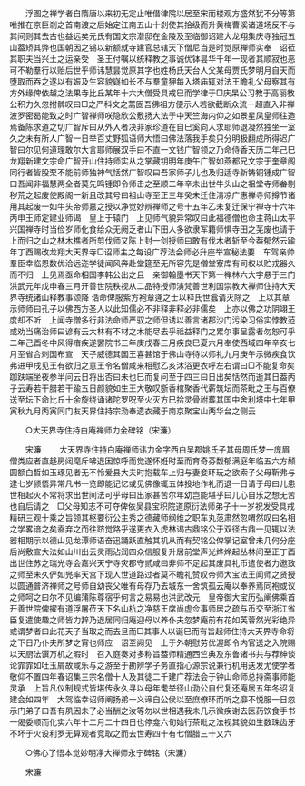 <!-- { "loadSidebar": true } -->
　　浮图之禅学者自隋唐以来初无定止唯借律院以居至宋而楼观方盛然犹不分等第唯推在京巨剎之首南渡之后始定江南五山十剎使其拾级而升黄梅曹溪诸道场反不与其间则其去古也益远矣元氏有国文宗潜邸在金陵及至临御诏建大龙翔集庆寺独冠五山葢矫其弊也国朝因之锡以新额就寺建官总辖天下僧尼当是时觉原禅师实奉　诏莅其职夫当兴土之运亲受　圣王付嘱以统释教之事诚优钵昙华千年一现者其顺寂也恶可不勒羣行以贻后世乎师讳慧昙觉原其字也姓杨氏天台人父某母贾氏梦明月自天而堕取而吞之遂以有娠及生容貌嶷如长不与羣童狎每入塔庙辄对法王瞻礼父母察其有方外缘俾依越之法果寺比丘某年十六大僧受具戒巳而学律于□庆杲公习教于高丽教公积力久忽拊髀叹曰□之严科文之蒿固吾佛祖方便示人若欲截断众流一超直入非禅波罗密曷能致之时广智禅师咲隐欣公敷扬大法于中天竺海内仰之如景星凤皇师往造焉备陈求道之切广智斥曰从外入者决非家珍道在自巳奚向人求耶师退凝然独坐一室久之未有所人广智一日举百丈野狐语师大悟曰佛法落我手矣只分明极翻成所得迟广智曰尔见何道理敢尔大言耶师展双手曰不直一文钱广智领之乃命侍香天历二年己巳龙翔新建文宗命广智开山住持师实从之掌藏钥明年庚午广智如燕都兄文宗于奎章阁同行者皆股栗不能前师独神气恬然广智叹曰吾家师子儿也及归适寺新铸铜锺成广智曰吾闻非福慧两全者莫先鸣锺即令师击之至顺二年辛未出世牛头山之祖堂寺师畚剔秽荒之起废使殿阁一新且改其号曰祖山寺至正三年癸未迁住清凉广惠禅寺师撙节诸用其起废一如牛头帝师嘉之授以净觉妙辨禅师之号十五年乙未复迁保宁禅寺十六年丙申王师定建业师谒　皇上于辕门　上见师气貌异常叹曰此福德僧也命主蒋山太平兴国禅寺时当俭岁师化食给众无阙乏者山下田人多欲隶军籍师惧寺田之芜废也请于上而归之山之林木樵者所剪伐师又陈上封一剑授师曰敢有伐木者斩至今葢郁然云踰年丁酉赐改龙翔大天界寺□诏师主之每设广荐法会师必升座举宣秘法要　车驾亲帅羣臣幸临恩数优洽远迩学徒闻风奔赴堂筵至无所容先是僧堂寮库有司权以贮戎器久而不归　上见焉亟命相国李韩公出之且　亲御翰墨书天下第一禅林六大字悬于三门洪武元年戊申春三月开善世院秩视从二品特授师演梵善世利国崇教大禅师住持大天界寺统诸山释教事颂降 
诰命俾服紫方袍章逄之士以释氏世蠧请灭除之　上以其章示师师曰孔子以佛西方圣人以此知儒必不非释非释必非儒矣　上亦以佛之功阴翊王度却不听　上闻寺僧多行非法命师严驭之师但诱以善言诸郡沙门污染习俗实悖教范或劝当痛治师曰谚有云大林有不材之木能尽去乎祗益释门之累尔事呈露者勿恕可乎二年己酉冬中风得瘖疾遂罢院书三年庚戌春三月疾良巳夏六月奉使西域四年辛亥七月至省合剌国布宣　天子威德其国王喜甚馆于佛山寺待以师礼九月庚午示微疾食饮弗进甲戌见王有欲归之意王令名僧咸来相慰乙亥沐浴更衣呼左右谓曰□不能复命矣跏趺端坐夜参半问云日将出否曰未也巳而复问至于四三曰日出矣恬然而逝其日葢丙子云寿若干腊若干踰五日颜貌如生王大敬叹斵香棺聚香代薪筑坛而茶毗之王与百僚送至坛下命比丘十余旋绕诵诸陀罗呪至火灭方巳拾灵骨祔葬其国中舍利塔中七年甲寅秋九月丙寅同门友天界住持宗泐奉遗衣藏于南京聚宝山两华台之侧云 

　　○大天界寺住持白庵禅师力金碑铭（宋濂） 

　　宋濂 
　　大天界寺住持白庵禅师讳力金字西白吴郡姚氏子其母周氏梦一庞眉僧类应者直趍房闼麾斥咈退因惊呼而觉遂怀姙时至而育奇芬馥郁满庭年临五六方颡圆额白晳如玉琢见者无不怜爱县大夫时抱载车上归与妻妾环玩之欲索子父母靳弗与逮七岁颕悟异常凡书一览即能记忆或见佛像辄五体投地作礼而退一日请于母曰儿患世相起灭不常将求出世间法可乎母曰出家甚苦尔年幼岂能堪乎曰儿心自乐之想无苦也自后请之　□父母知志不可夺俾依吴县宝积院道原衍法师弟子十一岁祝发受具戒精研三观十乘之旨领其枢要衍公主秀之德藏师纲维之职车丸范肃然忽喟然叹曰名相之学畧谙之矣盍弃之而往跻觉路乎遂更衣入虎林谒古鼎铭公于双径古鼎一见辄以法器相期示以德山见龙潭师语奋迅踊跃直触其机从而有契铭公俾掌记室曾未几何分座后尚敷宣大法如山川出云灵雨沾润四众信服复升居前堂声光烨烨起丛林间至正丁酉出世住苏之瑞光寺会嘉兴天宁寺灾郡守贰咸曰非师不足起其废具礼币遣使者力邀致之师至未久俨如兠率天宫下现人世道路过者莫不瞻礼赞叹帝师大宝法王闻师之贤授以圆通普济禅师之号师自幼丧父唯有母存乃去城东一舍筑孤云庵以奉养焉同袍或议之师呵之曰尔不见编蒲陈尊宿乎何言之易易也洪武改元　皇帝御大宝历弘阐佛乘首开善世院俾擢有道浮屠莅天下名山杭之净慈王席尚虚佥事师居之疏与币交至浙江省臣复遣使趣之师皆力辞乃退居同归庵迎母以养仆夫忽梦庵前有花如芙蓉然光彩绝异或谓梦者曰此花天子当取之而去旦而□其事人以诞巳而有旨起师住持大天界寺命将之下日乃仆夫所梦之宵也师应　诏至阙见　上于外朝慰劳优渥即令内官送之入院赐以天厨法馔万机之暇时　召入庭奏对多称旨葢师精通西竺典及东鲁诸书共与荐绅谈论霏霏如吐玉屑故咸乐与之游至于勘辨学子务直指心源宗说兼行机用迭发尤使学者敬仰不置四年春诏集三宗名僧十人及其徒二千建广荐法会于钟山命师总持斋事师能灵承　上旨凡仪制规式皆堪传永久寻以母年耄举径山泐公自代复还庵居五年冬诏复建会如四年　大驾临幸诏师阐扬弟一义谛自公侯以至庶僚环而听之靡不悦服一日忽示门弟子曰吾有夙因未了必当酬之汝等勿以世相遇我未几示微疾谢去医药饮食手书一偈委顺而化实六年十二月二十四日也停龛六旬始行茶毗之法视其貌如生数珠齿牙不坏于火设利罗无算观者竞取之而去世寿四十有七僧腊三十又六 

　　○佛心了悟本觉妙明净大禅师永宁碑铭（宋濂） 

　　宋濂 
